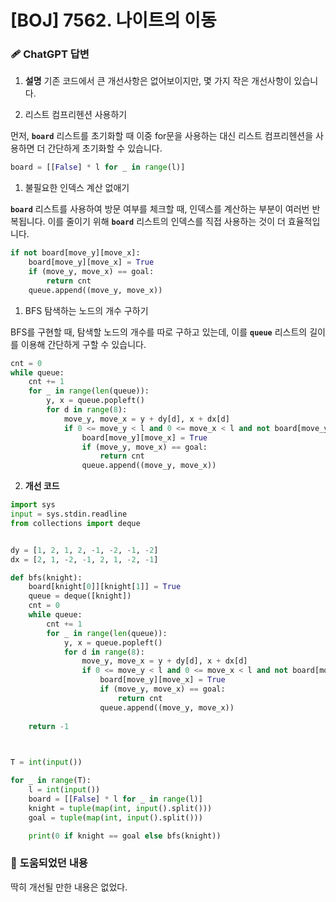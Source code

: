 # [BOJ] 7562. 나이트의 이동

### 🩹 **ChatGPT 답변**

1. **설명**
기존 코드에서 큰 개선사항은 없어보이지만, 몇 가지 작은 개선사항이 있습니다.

1. 리스트 컴프리헨션 사용하기

먼저, **`board`** 리스트를 초기화할 때 이중 for문을 사용하는 대신 리스트 컴프리헨션을 사용하면 더 간단하게 초기화할 수 있습니다.

```python
board = [[False] * l for _ in range(l)]
```

1. 불필요한 인덱스 계산 없애기

**`board`** 리스트를 사용하여 방문 여부를 체크할 때, 인덱스를 계산하는 부분이 여러번 반복됩니다. 이를 줄이기 위해 **`board`** 리스트의 인덱스를 직접 사용하는 것이 더 효율적입니다.

```python
if not board[move_y][move_x]:
    board[move_y][move_x] = True
    if (move_y, move_x) == goal:
        return cnt
    queue.append((move_y, move_x))
```

1. BFS 탐색하는 노드의 개수 구하기

BFS를 구현할 때, 탐색할 노드의 개수를 따로 구하고 있는데, 이를 **`queue`** 리스트의 길이를 이용해 간단하게 구할 수 있습니다.

```python
cnt = 0
while queue:
    cnt += 1
    for _ in range(len(queue)):
        y, x = queue.popleft()
        for d in range(8):
            move_y, move_x = y + dy[d], x + dx[d]
            if 0 <= move_y < l and 0 <= move_x < l and not board[move_y][move_x]:
                board[move_y][move_x] = True
                if (move_y, move_x) == goal:
                    return cnt
                queue.append((move_y, move_x))
```
2. **개선 코드**
```python
import sys
input = sys.stdin.readline
from collections import deque


dy = [1, 2, 1, 2, -1, -2, -1, -2]
dx = [2, 1, -2, -1, 2, 1, -2, -1]

def bfs(knight):
    board[knight[0]][knight[1]] = True
    queue = deque([knight])
    cnt = 0
    while queue:
        cnt += 1
        for _ in range(len(queue)):
            y, x = queue.popleft()
            for d in range(8):
                move_y, move_x = y + dy[d], x + dx[d]
                if 0 <= move_y < l and 0 <= move_x < l and not board[move_y][move_x]:
                    board[move_y][move_x] = True
                    if (move_y, move_x) == goal:
                        return cnt
                    queue.append((move_y, move_x))
    
    return -1
    


T = int(input())

for _ in range(T):
    l = int(input())
    board = [[False] * l for _ in range(l)]
    knight = tuple(map(int, input().split()))
    goal = tuple(map(int, input().split()))

    print(0 if knight == goal else bfs(knight))
```

### 🌼 **도움되었던 내용**
딱히 개선될 만한 내용은 없었다.